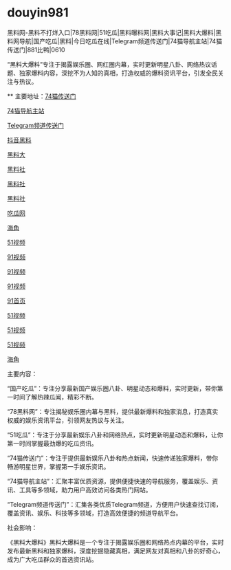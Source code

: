 # douyin981
黑料网-黑料不打烊入口|78黑料网|51吃瓜|黑料曝料网|黑料大事记|黑料大爆料|黑料网导航|国产吃瓜|黑料|今日吃瓜在线|Telegram频道传送门|74猫导航主站|74猫传送门|881比鸭|0610

“黑料大爆料”专注于揭露娱乐圈、网红圈内幕，实时更新明星八卦、网络热议话题、独家爆料内容，深挖不为人知的真相，打造权威的爆料资讯平台，引发全民关注与热议。

** 主要地址：<a href="https://74mao.com/">74猫传送门</a>

<a href="https://74mao.com/">74猫导航主站</a>

<a href="https://74mao.com/">Telegram频道传送门</a>

<a href="https://hl242.pages.dev/">抖音黑料</a>

<a href="https://hl284.pages.dev/">黑料大</a>

<a href="https://hl312.pages.dev/">黑料社</a>

<a href="https://hl314.pages.dev/">黑料社</a>

<a href="https://hl328.pages.dev/">黑料社</a>

<a href="https://hl332.pages.dev/">吃瓜网</a>

<a href="https://hj-342.pages.dev/">海角</a>

<a href="https://hj-348.pages.dev/">51视频</a>

<a href="https://hj-356.pages.dev/">91视频</a>

<a href="https://hj-361.pages.dev/">91视频</a>

<a href="https://hj-364.pages.dev/">91视频</a>

<a href="https://hj-357.pages.dev/">91首页</a>

<a href="https://hj-310.pages.dev/">51视频</a>

<a href="https://hj-301.pages.dev/">51视频</a>

<a href="https://hj-295.pages.dev/">51视频</a>

<a href="https://hj-279.pages.dev/">海角</a>

主要内容：

“国产吃瓜”：专注分享最新国产娱乐圈八卦、明星动态和爆料，实时更新，带你第一时间了解热辣瓜闻，精彩不断。

“78黑料网”：专注揭秘娱乐圈内幕与黑料，提供最新爆料和独家消息，打造真实权威的娱乐资讯平台，引领网友热议与关注。

“51吃瓜”：专注于分享最新娱乐八卦和网络热点，实时更新明星动态和爆料，让你第一时间掌握最劲爆的吃瓜资讯。

“74猫传送门”：专注于提供最新娱乐八卦和热点新闻，快速传递独家爆料，带你畅游明星世界，掌握第一手娱乐资讯。

“74猫导航主站”：汇聚丰富优质资源，提供便捷快速的导航服务，覆盖娱乐、资讯、工具等多领域，助力用户高效访问各类热门网站。

“Telegram频道传送门”：汇集各类优质Telegram频道，方便用户快速查找订阅，覆盖资讯、娱乐、科技等多领域，打造高效便捷的频道导航平台。

社会影响：

《黑料大爆料》黑料大爆料是一个专注于揭露娱乐圈和网络热点内幕的平台，实时发布最新黑料和独家爆料，深度挖掘隐藏真相，满足网友对真相和八卦的好奇心，成为广大吃瓜群众的首选资讯站。
